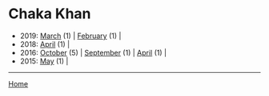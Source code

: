 # Chaka Khan

  * 2019: 
      [March](./chaka-khan-2019-03.md) (1) | 
      [February](./chaka-khan-2019-02.md) (1) | 
  * 2018: 
      [April](./chaka-khan-2018-04.md) (1) | 
  * 2016: 
      [October](./chaka-khan-2016-10.md) (5) | 
      [September](./chaka-khan-2016-09.md) (1) | 
      [April](./chaka-khan-2016-04.md) (1) | 
  * 2015: 
      [May](./chaka-khan-2015-05.md) (1) | 

----

[Home](../)

